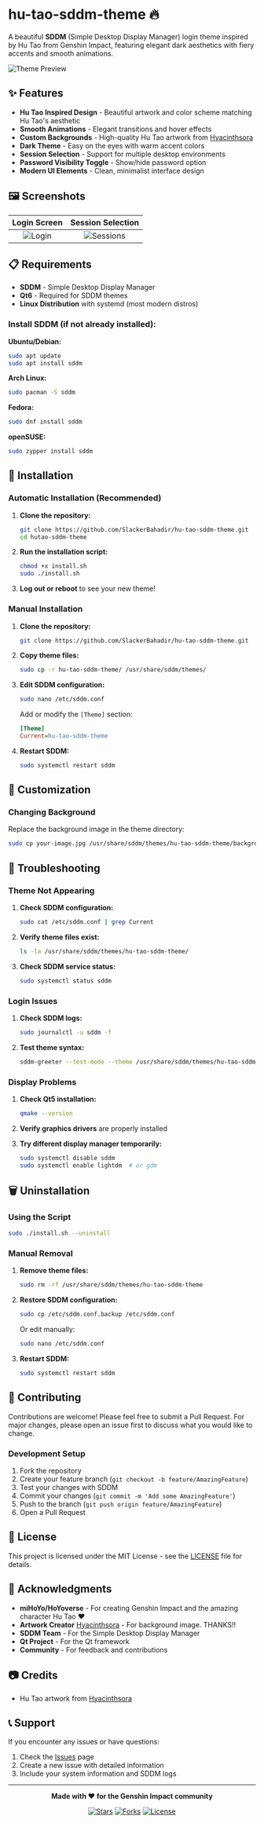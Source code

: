 # hu-tao-sddm-theme 🔥

A beautiful **SDDM** (Simple Desktop Display Manager) login theme inspired by Hu Tao from Genshin Impact, featuring elegant dark aesthetics with fiery accents and smooth animations.

![Theme Preview](preview.png)

## ✨ Features

- **Hu Tao Inspired Design** - Beautiful artwork and color scheme matching Hu Tao's aesthetic
- **Smooth Animations** - Elegant transitions and hover effects
- **Custom Backgrounds** - High-quality Hu Tao artwork from [Hyacinthsora](https://www.pixiv.net/en/users/15748136)
- **Dark Theme** - Easy on the eyes with warm accent colors
- **Session Selection** - Support for multiple desktop environments
- **Password Visibility Toggle** - Show/hide password option
- **Modern UI Elements** - Clean, minimalist interface design

## 🖼️ Screenshots

| Login Screen | Session Selection |
|:------------:|:-----------------:|
| ![Login](assets/screenshots/login.png) | ![Sessions](assets/screenshots/sessions.png) |

## 📋 Requirements

- **SDDM** - Simple Desktop Display Manager
- **Qt6** - Required for SDDM themes
- **Linux Distribution** with systemd (most modern distros)

### Install SDDM (if not already installed):

**Ubuntu/Debian:**
```bash
sudo apt update
sudo apt install sddm
```

**Arch Linux:**
```bash
sudo pacman -S sddm
```

**Fedora:**
```bash
sudo dnf install sddm
```

**openSUSE:**
```bash
sudo zypper install sddm
```

## 🚀 Installation

### Automatic Installation (Recommended)

1. **Clone the repository:**
   ```bash
   git clone https://github.com/SlackerBahadir/hu-tao-sddm-theme.git
   cd hutao-sddm-theme
   ```

2. **Run the installation script:**
   ```bash
   chmod +x install.sh
   sudo ./install.sh
   ```

3. **Log out or reboot** to see your new theme!

### Manual Installation

1. **Clone the repository:**
   ```bash
   git clone https://github.com/SlackerBahadir/hu-tao-sddm-theme.git
   ```

2. **Copy theme files:**
   ```bash
   sudo cp -r hu-tao-sddm-theme/ /usr/share/sddm/themes/
   ```

3. **Edit SDDM configuration:**
   ```bash
   sudo nano /etc/sddm.conf
   ```
   
   Add or modify the `[Theme]` section:
   ```ini
   [Theme]
   Current=hu-tao-sddm-theme
   ```

4. **Restart SDDM:**
   ```bash
   sudo systemctl restart sddm
   ```

## 🎨 Customization

### Changing Background

Replace the background image in the theme directory:
```bash
sudo cp your-image.jpg /usr/share/sddm/themes/hu-tao-sddm-theme/background.png
```

## 🔧 Troubleshooting

### Theme Not Appearing

1. **Check SDDM configuration:**
   ```bash
   sudo cat /etc/sddm.conf | grep Current
   ```

2. **Verify theme files exist:**
   ```bash
   ls -la /usr/share/sddm/themes/hu-tao-sddm-theme/
   ```

3. **Check SDDM service status:**
   ```bash
   sudo systemctl status sddm
   ```

### Login Issues

1. **Check SDDM logs:**
   ```bash
   sudo journalctl -u sddm -f
   ```

2. **Test theme syntax:**
   ```bash
   sddm-greeter --test-mode --theme /usr/share/sddm/themes/hu-tao-sddm-theme
   ```

### Display Problems

1. **Check Qt5 installation:**
   ```bash
   qmake --version
   ```

2. **Verify graphics drivers** are properly installed

3. **Try different display manager temporarily:**
   ```bash
   sudo systemctl disable sddm
   sudo systemctl enable lightdm  # or gdm
   ```

## 🗑️ Uninstallation

### Using the Script

```bash
sudo ./install.sh --uninstall
```

### Manual Removal

1. **Remove theme files:**
   ```bash
   sudo rm -rf /usr/share/sddm/themes/hu-tao-sddm-theme
   ```

2. **Restore SDDM configuration:**
   ```bash
   sudo cp /etc/sddm.conf.backup /etc/sddm.conf
   ```
   
   Or edit manually:
   ```bash
   sudo nano /etc/sddm.conf
   ```

3. **Restart SDDM:**
   ```bash
   sudo systemctl restart sddm
   ```

## 🤝 Contributing

Contributions are welcome! Please feel free to submit a Pull Request. For major changes, please open an issue first to discuss what you would like to change.

### Development Setup

1. Fork the repository
2. Create your feature branch (`git checkout -b feature/AmazingFeature`)
3. Test your changes with SDDM
4. Commit your changes (`git commit -m 'Add some AmazingFeature'`)
5. Push to the branch (`git push origin feature/AmazingFeature`)
6. Open a Pull Request

## 📝 License

This project is licensed under the MIT License - see the [LICENSE](LICENSE) file for details.

## 🙏 Acknowledgments

- **miHoYo/HoYoverse** - For creating Genshin Impact and the amazing character Hu Tao ❤️
- **Artwork Creator** [Hyacinthsora](https://www.pixiv.net/en/users/15748136) - For background image. THANKS!!
- **SDDM Team** - For the Simple Desktop Display Manager
- **Qt Project** - For the Qt framework
- **Community** - For feedback and contributions

## 📷 Credits

- Hu Tao artwork from [Hyacinthsora](https://www.pixiv.net/en/users/15748136)

## 📞 Support

If you encounter any issues or have questions:

1. Check the [Issues](https://github.com/SlackerBahadir/hu-tao-sddm-theme/issues) page
2. Create a new issue with detailed information
3. Include your system information and SDDM logs

---

<div align="center">

**Made with ❤️ for the Genshin Impact community**

[![Stars](https://img.shields.io/github/stars/SlackerBahadir/hu-tao-sddm-theme?style=social)](https://github.com/SlackerBahadir/hu-tao-sddm-theme)
[![Forks](https://img.shields.io/github/forks/SlackerBahadir/hu-tao-sddm-theme?style=social)](https://github.com/SlackerBahadir/hu-tao-sddm-theme)
[![License](https://img.shields.io/github/license/SlackerBahadir/hu-tao-sddm-theme)](LICENSE)

</div>